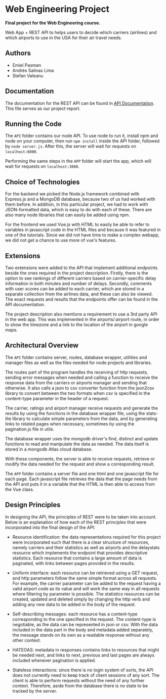 # Web Engineering Project

**Final project for the Web Engineering course.**

Web App + REST API to helps users to decide which carriers (airlines) and which airports to use in the USA for their air travel needs.

## Authors
* Emiel Pasman
* Andrés Salinas Lima 
* Stefan Valeanu

## Documentation

The documentation for the REST API can be found in [API Documentation](https://github.com/AndresSalinas97/Airlines-Web-Engineering-Project/blob/master/API%20Documentation/REST%20API%20Documentation.pdf). This file serves as our project report.

## Running the Code

The `API` folder contains our node API. To use node to run it, install npm and node on your computer, then run
`npm install` inside the API folder, followed by `node server.js`. After this, the server will wait for requests on `localhost:8080`.

Performing the same steps in the `APP` folder will start the app, which will wait for requests on `localhost:3000`.

## Choice of Technologies

For the backend we picked the Node.js framework combined with Express.js and a MongoDB database, because two of us had worked with them before. In addition, in this particular project, we had to work with JSON-formatted data, which is easy to do with each of these. There are also many node libraries that can easily be added using npm.

For the frontend we used Vue.js with HTML to easily be able to refer to variables in javascript code in the HTML files and because it was featured in one of the tutorials. Since we did not have time to make a complex webapp, we did not get a chance to use more of vue's features.

## Extensions

Two extensions were added to the API that implement additional endpoints beside the ones required in the project description. Firstly, there is the option to see rankings of different carriers based on carrier-specific delay information in both minutes and number of delays. Secondly, comments with user scores can be added to each carrier, which are stored in a separate collection from the airlines data, and these can also be viewed. The exact requests and results that the endpoints offer can be found in the API documentation.

The project description also mentions a requirement to use a 3rd party API in the web app. This was implemented in the airports/:airport route, in order to show the timezone and a link to the location of the airport in google maps.

## Architectural Overview

The `API` folder contains server, routes, database wrapper, utilities and manager files as well as the files needed for node projects and libraries.

The routes part of the program handles the receiving of http requests, sending error messages when needed and calling a function to receive the response data from the carriers or airports manager and sending that otherwise. It also calls a json to csv converter function from the json2csv library to convert between the two formats when csv is specified in the content-type parameter in the header of a request.

The carrier, ratings and airport manager receive requests and generate the results by using the functions in the database wrapper file, using the stats-lite library to calculate simple parameters from the data, and by generating links to related pages when necessary, sometimes by using the pagination.js file in utils.

The database wrapper uses the mongodb driver's find, distinct and update functions to read and manipulate the data as needed. The data itself is stored in a mongodb Atlas cloud database.

With these components, the server is able to receive requests, retrieve or modify the data needed for the request and show a corresponding result.

The `APP` folder contains a server file and one html and one javascript file for each page. Each javascript file retrieves the data that the page needs from the API and puts it in a variable that the HTML is then able to access from the Vue class.

## Design Principles

In designing the API, the principles of REST were to be taken into account. Below is an explanation of how each of the REST principles that were incorporated into the final design of the API:

* Resource identification: the data representations required for this project were incorporated such that there is a clear structure of resources, namely carriers and their statistics as well as airports and the delaystats resource which implements the endpoint that provides descriptive statistics. Each resource that contains a large amount of data is paginated, with links between pages provided in the results.

* Uniform interface: each resource can be retrieved using a GET request, and http parameters follow the same simple format across all requests. For example, the carrier parameter can be added to the request having a valid airport code as its value and will work the same way in all requests where filtering by parameter is possible. The statistics resources can be created, updated and deleted simply by changing the http verb and adding any new data to be added in the body of the request.

* Self-describing messages: each resource has a content-type corresponding to the one specified in the request. The content-type is negotiable, as the data can be represented in json or csv. With the data included in the data part in the body and metadata added separately, the message stands on its own as a readable response without any other context.

* HATEOAS: metadata in responses contains links to resources that might be needed next, and links to next, previous and last pages are always included whenever pagination is applied.

* Stateless interactions: since there is no login system of sorts, the API does not currently need to keep track of client sessions of any sort. The client is able to perform requests without the need of any further context. Therefore, aside from the database there is no state to be tracked by the server.
